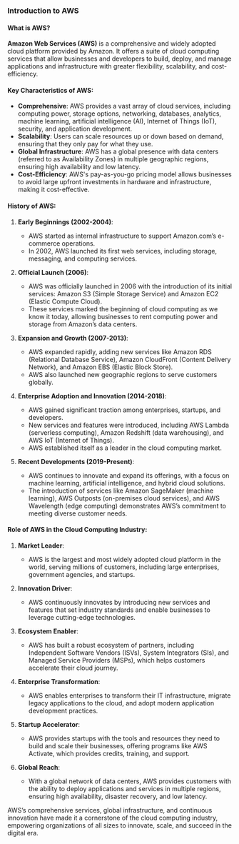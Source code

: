 ### Introduction to AWS

#### What is AWS?
**Amazon Web Services (AWS)** is a comprehensive and widely adopted cloud platform provided by Amazon. It offers a suite of cloud computing services that allow businesses and developers to build, deploy, and manage applications and infrastructure with greater flexibility, scalability, and cost-efficiency.

#### Key Characteristics of AWS:
- **Comprehensive**: AWS provides a vast array of cloud services, including computing power, storage options, networking, databases, analytics, machine learning, artificial intelligence (AI), Internet of Things (IoT), security, and application development.
- **Scalability**: Users can scale resources up or down based on demand, ensuring that they only pay for what they use.
- **Global Infrastructure**: AWS has a global presence with data centers (referred to as Availability Zones) in multiple geographic regions, ensuring high availability and low latency.
- **Cost-Efficiency**: AWS's pay-as-you-go pricing model allows businesses to avoid large upfront investments in hardware and infrastructure, making it cost-effective.

#### History of AWS:
1. **Early Beginnings (2002-2004)**:
   - AWS started as internal infrastructure to support Amazon.com’s e-commerce operations.
   - In 2002, AWS launched its first web services, including storage, messaging, and computing services.

2. **Official Launch (2006)**:
   - AWS was officially launched in 2006 with the introduction of its initial services: Amazon S3 (Simple Storage Service) and Amazon EC2 (Elastic Compute Cloud).
   - These services marked the beginning of cloud computing as we know it today, allowing businesses to rent computing power and storage from Amazon’s data centers.

3. **Expansion and Growth (2007-2013)**:
   - AWS expanded rapidly, adding new services like Amazon RDS (Relational Database Service), Amazon CloudFront (Content Delivery Network), and Amazon EBS (Elastic Block Store).
   - AWS also launched new geographic regions to serve customers globally.

4. **Enterprise Adoption and Innovation (2014-2018)**:
   - AWS gained significant traction among enterprises, startups, and developers.
   - New services and features were introduced, including AWS Lambda (serverless computing), Amazon Redshift (data warehousing), and AWS IoT (Internet of Things).
   - AWS established itself as a leader in the cloud computing market.

5. **Recent Developments (2019-Present)**:
   - AWS continues to innovate and expand its offerings, with a focus on machine learning, artificial intelligence, and hybrid cloud solutions.
   - The introduction of services like Amazon SageMaker (machine learning), AWS Outposts (on-premises cloud services), and AWS Wavelength (edge computing) demonstrates AWS’s commitment to meeting diverse customer needs.

#### Role of AWS in the Cloud Computing Industry:
1. **Market Leader**:
   - AWS is the largest and most widely adopted cloud platform in the world, serving millions of customers, including large enterprises, government agencies, and startups.

2. **Innovation Driver**:
   - AWS continuously innovates by introducing new services and features that set industry standards and enable businesses to leverage cutting-edge technologies.

3. **Ecosystem Enabler**:
   - AWS has built a robust ecosystem of partners, including Independent Software Vendors (ISVs), System Integrators (SIs), and Managed Service Providers (MSPs), which helps customers accelerate their cloud journey.

4. **Enterprise Transformation**:
   - AWS enables enterprises to transform their IT infrastructure, migrate legacy applications to the cloud, and adopt modern application development practices.

5. **Startup Accelerator**:
   - AWS provides startups with the tools and resources they need to build and scale their businesses, offering programs like AWS Activate, which provides credits, training, and support.

6. **Global Reach**:
   - With a global network of data centers, AWS provides customers with the ability to deploy applications and services in multiple regions, ensuring high availability, disaster recovery, and low latency.

AWS’s comprehensive services, global infrastructure, and continuous innovation have made it a cornerstone of the cloud computing industry, empowering organizations of all sizes to innovate, scale, and succeed in the digital era.